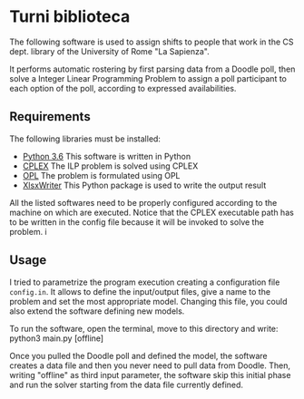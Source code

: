 # Turni biblioteca

The following software is used to assign shifts to people that work in the CS dept. library of the University of Rome "La Sapienza".

It performs automatic rostering by first parsing data from a Doodle poll, then solve a Integer Linear Programming Problem to assign a poll participant to each option of the poll, according to expressed availabilities.

## Requirements

The following libraries must be installed:

- [Python 3.6](https://www.python.org/) This software is written in Python
- [CPLEX](https://www.ibm.com/analytics/cplex-optimizer) The ILP problem is solved using CPLEX
- [OPL](https://www.ibm.com/analytics/optimization-modeling) The problem is formulated using OPL
- [XlsxWriter](https://xlsxwriter.readthedocs.io/) This Python package is used to write the output result

All the listed softwares need to be properly configured according to the machine on which are executed.
Notice that the CPLEX executable path has to be written in the config file because it will be invoked to solve the problem.
i
## Usage
I tried to parametrize the program execution creating a configuration file `config.in`. It allows to define the input/output files, give a name to the problem and set the most appropriate model. Changing this file, you could also extend the software defining new models.

To run the software, open the terminal, move to this directory and write:
python3 main.py <poll-ID> [offline]

Once you pulled the Doodle poll and defined the model, the software creates a data file and then you never need to pull data from Doodle. Then, writing "offline" as third input parameter, the software skip this initial phase and run the solver starting from the data file currently defined.
